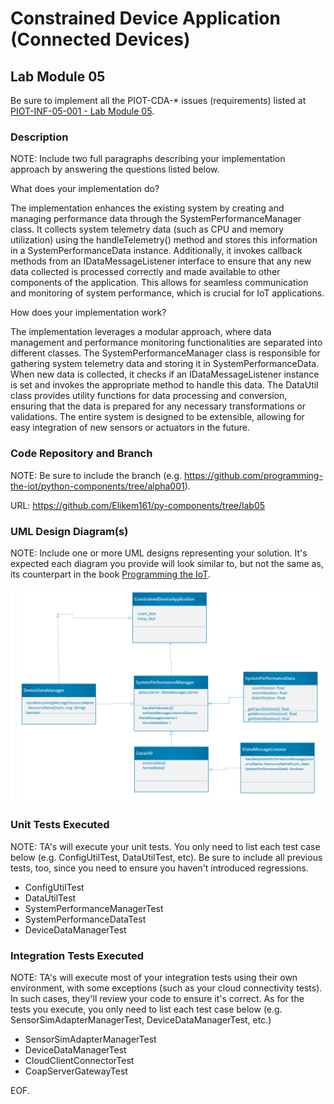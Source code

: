 # Constrained Device Application (Connected Devices)

## Lab Module 05

Be sure to implement all the PIOT-CDA-* issues (requirements) listed at [PIOT-INF-05-001 - Lab Module 05](https://github.com/orgs/programming-the-iot/projects/1#column-10488421).

### Description

NOTE: Include two full paragraphs describing your implementation approach by answering the questions listed below.

What does your implementation do? 

The implementation enhances the existing system by creating and managing performance data through the SystemPerformanceManager class. It collects system telemetry data (such as CPU and memory utilization) using the handleTelemetry() method and stores this information in a SystemPerformanceData instance. Additionally, it invokes callback methods from an IDataMessageListener interface to ensure that any new data collected is processed correctly and made available to other components of the application. This allows for seamless communication and monitoring of system performance, which is crucial for IoT applications.

How does your implementation work?

The implementation leverages a modular approach, where data management and performance monitoring functionalities are separated into different classes. The SystemPerformanceManager class is responsible for gathering system telemetry data and storing it in SystemPerformanceData. When new data is collected, it checks if an IDataMessageListener instance is set and invokes the appropriate method to handle this data. The DataUtil class provides utility functions for data processing and conversion, ensuring that the data is prepared for any necessary transformations or validations. The entire system is designed to be extensible, allowing for easy integration of new sensors or actuators in the future.

### Code Repository and Branch

NOTE: Be sure to include the branch (e.g. https://github.com/programming-the-iot/python-components/tree/alpha001).

URL: https://github.com/Elikem161/py-components/tree/lab05

### UML Design Diagram(s)

NOTE: Include one or more UML designs representing your solution. It's expected each
diagram you provide will look similar to, but not the same as, its counterpart in the
book [Programming the IoT](https://learning.oreilly.com/library/view/programming-the-internet/9781492081401/).

![alt text](image.png)

### Unit Tests Executed

NOTE: TA's will execute your unit tests. You only need to list each test case below
(e.g. ConfigUtilTest, DataUtilTest, etc). Be sure to include all previous tests, too,
since you need to ensure you haven't introduced regressions.


  - ConfigUtilTest
  - DataUtilTest
  - SystemPerformanceManagerTest
  - SystemPerformanceDataTest
  - DeviceDataManagerTest

### Integration Tests Executed

NOTE: TA's will execute most of your integration tests using their own environment, with
some exceptions (such as your cloud connectivity tests). In such cases, they'll review
your code to ensure it's correct. As for the tests you execute, you only need to list each
test case below (e.g. SensorSimAdapterManagerTest, DeviceDataManagerTest, etc.)

   - SensorSimAdapterManagerTest
   - DeviceDataManagerTest
   - CloudClientConnectorTest
   - CoapServerGatewayTest

EOF.
